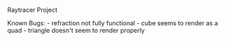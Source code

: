 Raytracer Project

Known Bugs: 
    - refraction not fully functional
    - cube seems to render as a quad
    - triangle doesn't seem to render properly
